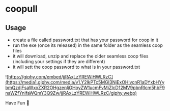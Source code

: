 # coopull

## Usage
- create a file called password.txt that has your password for coop in it
- run the exe (once its released) in the same folder as the seamless coop files
- it will download, unzip and replace the older seamless coop files (including your settings if they are different)
- it will sett the coop password to what is in your password.txt

![https://giphy.com/embed/jjRAxLzYREWiHWLRzC](https://media1.giphy.com/media/v1.Y2lkPTc5MGI3NjExOHlvcnR1aDYxbHYybmQzdjFsaWxoZXR2OHgzenljOHoyZW1ucmFvMiZlcD12MV9pbnRlcm5hbF9naWZfYnlfaWQmY3Q9Zw/jjRAxLzYREWiHWLRzC/giphy.webp)

Have Fun 🌻

